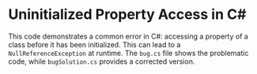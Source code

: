 # Uninitialized Property Access in C#

This code demonstrates a common error in C#: accessing a property of a class before it has been initialized.  This can lead to a `NullReferenceException` at runtime. The `bug.cs` file shows the problematic code, while `bugSolution.cs` provides a corrected version.